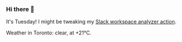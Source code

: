 ### Hi there :wave:

It's Tuesday! I might be tweaking my [Slack workspace analyzer action](https://github.com/bewuethr/slack-analyzer).

Weather in Toronto: clear, at +21°C.
